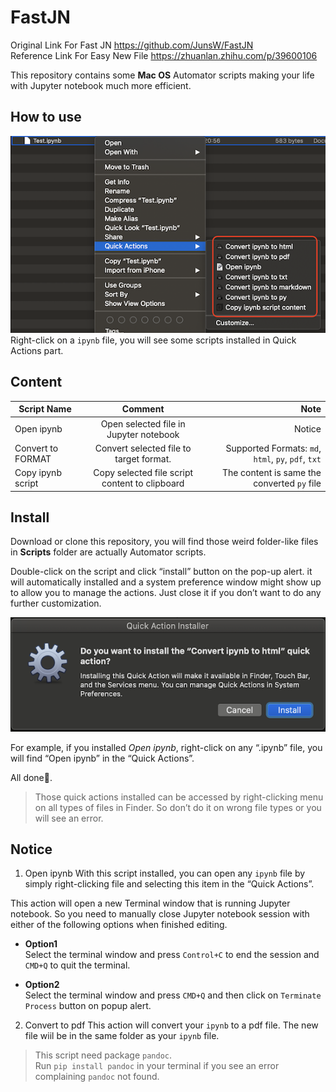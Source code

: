 # FastJN
Original Link For Fast JN <https://github.com/JunsW/FastJN>     
Reference Link For Easy New File <https://zhuanlan.zhihu.com/p/39600106>

This repository contains some **Mac OS** Automator scripts making your life with Jupyter notebook much more efficient.

## How to use
![Demo](Resources/Demo/Demo_1.png)  
Right-click on a `ipynb` file, you will see some scripts installed in Quick Actions part.

## Content

| Script Name   |     Comment       | Note  |
| ------------- |:-------------:| -----:|
| Open ipynb     | Open selected file in Jupyter notebook | Notice |
| Convert to FORMAT | Convert selected file to target format.| Supported Formats: `md`, `html`, `py`, `pdf`, `txt` |
| Copy ipynb script | Copy selected file script content to clipboard | The content is same the converted `py` file |

## Install

Download or clone this repository, you will find those weird folder-like files in **Scripts** folder are actually Automator scripts.  

Double-click on the script and click “install” button on the pop-up alert. it will automatically installed and a system preference window might show up to allow you to manage the actions. Just close it if you don’t want to do any further customization.

![Demo](Resources/Demo/Demo_0.png)  

For example, if you installed _Open ipynb_, right-click on any “.ipynb” file, you will find “Open ipynb” in the “Quick Actions”.

All done👏.

> Those quick actions installed can be accessed by right-clicking menu on all types of files in Finder. So don’t do it on wrong file types or you will see an error.

## Notice
1. Open ipynb
With this script installed, you can open any `ipynb` file by simply right-clicking file and selecting this item in the “Quick Actions”.

This action will open a new Terminal window that is running Jupyter notebook. So you need to manually close Jupyter notebook session with either of the following options when finished editing.   

- **Option1**  
Select the terminal window and press `Control+C` to end the session and `CMD+Q` to quit the terminal.  

- **Option2**   
Select the terminal window and press `CMD+Q` and then click on `Terminate Process` button on popup alert.

2. Convert to pdf
This action will convert your `ipynb` to a pdf file. 
The new file wiil be in the same folder as your `ipynb` file.

> This script need package `pandoc`.  
Run `pip install pandoc` in your terminal if you see an error complaining `pandoc` not found.


